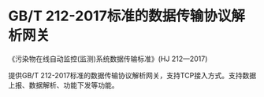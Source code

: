 # GB/T 212-2017标准的数据传输协议解析网关


《污染物在线自动监控(监测)系统数据传输标准》(HJ 212—2017)

提供GB/T 212-2017标准的数据传输协议解析网关，支持TCP接入方式。支持数据上报、数据解析、功能下发等功能。
